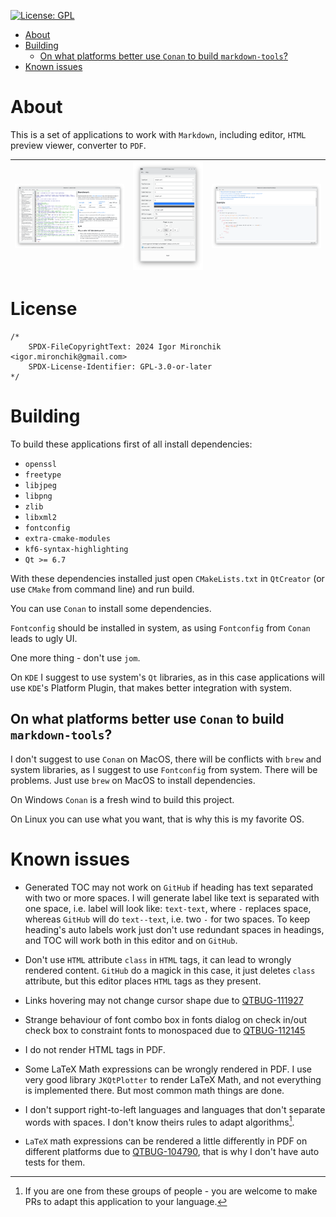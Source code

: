 [![License: GPL](https://img.shields.io/badge/license-GPLv3-blue
)](https://opensource.org/license/GPL-3.0)

* [About](#about)
* [Building](#building)
  * [On what platforms better use `Conan` to build `markdown-tools`?](#on-what-platforms-better-use-conan-to-build-markdown-tools)
* [Known issues](#known-issues)

# About

This is a set of applications to work with `Markdown`, including editor, `HTML`
preview viewer, converter to `PDF`.


| ![](doc/editor.png) | ![](doc/converter.png) | ![](doc/viewer.png) |
| --- | --- | --- |

# License

```
/*
    SPDX-FileCopyrightText: 2024 Igor Mironchik <igor.mironchik@gmail.com>
    SPDX-License-Identifier: GPL-3.0-or-later
*/
```

# Building

To build these applications first of all install dependencies:

 * `openssl`
 * `freetype`
 * `libjpeg`
 * `libpng`
 * `zlib`
 * `libxml2`
 * `fontconfig`
 * `extra-cmake-modules`
 * `kf6-syntax-highlighting`
 * `Qt >= 6.7`

With these dependencies installed just open `CMakeLists.txt` in `QtCreator`
(or use `CMake` from command line) and run build.

You can use `Conan` to install some dependencies.

`Fontconfig` should be installed in system, as using `Fontconfig` from `Conan` leads to ugly UI.

One more thing - don't use `jom`.

On `KDE` I suggest to use system's `Qt` libraries, as in this case applications will use
`KDE`'s Platform Plugin, that makes better integration with system.

## On what platforms better use `Conan` to build `markdown-tools`?

I don't suggest to use `Conan` on MacOS, there will be conflicts with `brew` and system libraries,
as I suggest to use `Fontconfig` from system. There will be problems. Just use `brew` on MacOS to
install dependencies.

On Windows `Conan` is a fresh wind to build this project.

On Linux you can use what you want, that is why this is my favorite OS.

# Known issues

* Generated TOC may not work on `GitHub` if heading has text separated with two or more spaces.
I will generate label like text is separated with one space, i.e. label will look like: `text-text`,
where `-` replaces space, whereas `GitHub` will do `text--text`, i.e. two `-` for two spaces.
To keep heading's auto labels work just don't use redundant spaces in headings, and TOC will
work both in this editor and on `GitHub`.

* Don't use `HTML` attribute `class` in `HTML` tags, it can lead to wrongly rendered content.
`GitHub` do a magick in this case, it just deletes `class` attribute, but this editor places
`HTML` tags as they present.

* Links hovering may not change cursor shape due to [QTBUG-111927](https://bugreports.qt.io/browse/QTBUG-111927)

* Strange behaviour of font combo box in fonts dialog on check in/out check box to constraint
fonts to monospaced due to [QTBUG-112145](https://bugreports.qt.io/browse/QTBUG-112145)

* I do not render HTML tags in PDF.

* Some LaTeX Math expressions can be wrongly rendered in PDF. I use very good
library `JKQtPlotter` to render LaTeX Math, and not everything is
implemented there. But most common math things are done.

* I don't support right-to-left languages and languages that don't separate words
with spaces. I don't know theirs rules to adapt algorithms[^1].

* `LaTeX` math expressions can be rendered a little differently in PDF on different platforms
due to [QTBUG-104790](https://bugreports.qt.io/browse/QTBUG-104790), that is why I don't
have auto tests for them.
 
[^1]: If you are one from these groups of people - you are welcome to make PRs to adapt
 this application to your language.